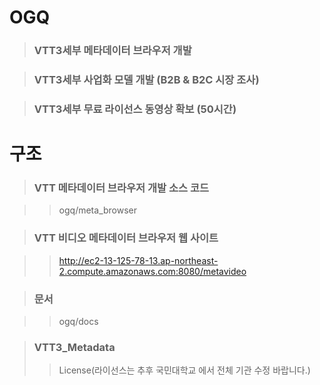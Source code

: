 # OGQ

>### VTT3세부 메타데이터 브라우저 개발

>### VTT3세부 사업화 모델 개발 (B2B & B2C 시장 조사)

>### VTT3세부 무료 라이선스 동영상 확보 (50시간)

 

# 구조

>### VTT 메타데이터 브라우저 개발 소스 코드

>>ogq/meta_browser

>### VTT 비디오 메타데이터 브라우저 웹 사이트

>>http://ec2-13-125-78-13.ap-northeast-2.compute.amazonaws.com:8080/metavideo

>### 문서

>>ogq/docs

>### VTT3_Metadata
>>License(라이선스는 추후 국민대학교 에서 전체 기관 수정 바랍니다.)